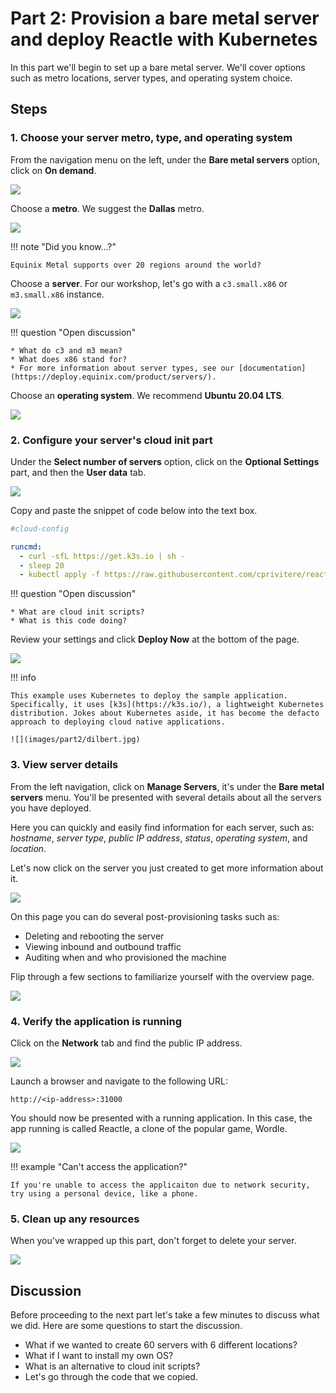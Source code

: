 # Part 2: Provision a bare metal server and deploy Reactle with Kubernetes

In this part we'll begin to set up a bare metal server. We'll cover options such as metro locations, server types, and operating system choice.

## Steps

### 1. Choose your server metro, type, and operating system

From the navigation menu on the left, under the **Bare metal servers** option, click on **On demand**.

![](images/part2/1-on-demand.png)

Choose a **metro**. We suggest the **Dallas** metro.

![](images/part2/2-metro.png)

!!! note "Did you know...?"

    Equinix Metal supports over 20 regions around the world?

Choose a **server**. For our workshop, let's go with a `c3.small.x86` or `m3.small.x86` instance.

![](images/part2/3-server.png)

!!! question "Open discussion"

    * What do c3 and m3 mean?
    * What does x86 stand for?
    * For more information about server types, see our [documentation](https://deploy.equinix.com/product/servers/).

Choose an **operating system**. We recommend **Ubuntu 20.04 LTS**.

![](images/part2/4-os.png)

### 2. Configure your server's cloud init part

Under the **Select number of servers** option, click on the **Optional Settings** part, and then the **User data** tab.

![](images/part2/5-cloud-config.png)

Copy and paste the snippet of code below into the text box.

```yaml title=""
#cloud-config

runcmd:
  - curl -sfL https://get.k3s.io | sh -
  - sleep 20
  - kubectl apply -f https://raw.githubusercontent.com/cprivitere/react-wordle/main/reactle-kube-deploy.yaml
```

!!! question "Open discussion"

    * What are cloud init scripts?
    * What is this code doing?

Review your settings and click **Deploy Now** at the bottom of the page.

![](images/part2/6-deploy-now.png)

!!! info

    This example uses Kubernetes to deploy the sample application. Specifically, it uses [k3s](https://k3s.io/), a lightweight Kubernetes distribution. Jokes about Kubernetes aside, it has become the defacto approach to deploying cloud native applications.

    ![](images/part2/dilbert.jpg)

### 3. View server details

From the left navigation, click on **Manage Servers**, it's under the **Bare metal servers** menu. You'll be presented with several details about all the servers you have deployed.

Here you can quickly and easily find information for each server, such as: _hostname_, _server type_, _public IP address_, _status_, _operating system_, and _location_.

Let's now click on the server you just created to get more information about it.

![](images/part2/7-manage-servers.png)

On this page you can do several post-provisioning tasks such as:

* Deleting and rebooting the server
* Viewing inbound and outbound traffic
* Auditing when and who provisioned the machine

Flip through a few sections to familiarize yourself with the overview page.

![](images/part2/8-view-server.png)

### 4. Verify the application is running

Click on the **Network** tab and find the public IP address.

![](images/part2/9-get-ip.png)

Launch a browser and navigate to the following URL:

``` title=""
http://<ip-address>:31000
```

You should now be presented with a running application. In this case, the app running is called Reactle, a clone of the popular game, Wordle.

![](images/part2/10-wordle.png)

!!! example "Can't access the application?"

    If you're unable to access the applicaiton due to network security, try using a personal device, like a phone.

### 5. Clean up any resources

When you've wrapped up this part, don't forget to delete your server.

![](images/part2/11-delete.png)

## Discussion

Before proceeding to the next part let's take a few minutes to discuss what we did. Here are some questions to start the discussion.

* What if we wanted to create 60 servers with 6 different locations?
* What if I want to install my own OS?
* What is an alternative to cloud init scripts?
* Let's go through the code that we copied.
